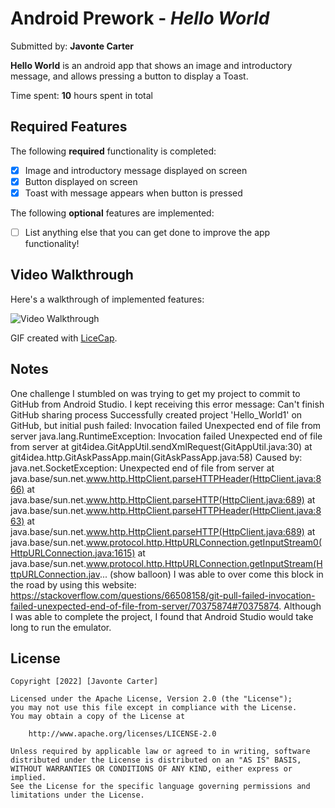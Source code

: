 # Android Prework - *Hello World*

Submitted by: **Javonte Carter**

**Hello World** is an android app that shows an image and introductory message, and allows pressing a button to display a Toast. 

Time spent: **10** hours spent in total

## Required Features

The following **required** functionality is completed:

* [x] Image and introductory message displayed on screen
* [x] Button displayed on screen
* [x] Toast with message appears when button is pressed 

The following **optional** features are implemented:

* [ ] List anything else that you can get done to improve the app functionality!

## Video Walkthrough

Here's a walkthrough of implemented features:

<img src='' title='Video Walkthrough' width='' alt='Video Walkthrough' />

<!-- Replace this with whatever GIF tool you used! -->
GIF created with [LiceCap](http://www.cockos.com/licecap/).  
<!-- Other options include:
[Kap](https://getkap.co/) for macOS
[ScreenToGif](https://www.screentogif.com/) for Windows
[peek](https://github.com/phw/peek) for Linux. -->

## Notes

One challenge I stumbled on was trying to get my project to commit to GitHub from Android Studio. I kept receiving this error message:
Can't finish GitHub sharing process
				Successfully created project 'Hello_World1' on GitHub, but initial push failed:
				Invocation failed Unexpected end of file from server
				java.lang.RuntimeException: Invocation failed Unexpected end of file from server
				at git4idea.GitAppUtil.sendXmlRequest(GitAppUtil.java:30)
				at git4idea.http.GitAskPassApp.main(GitAskPassApp.java:58)
				Caused by: java.net.SocketException: Unexpected end of file from server
				at java.base/sun.net.www.http.HttpClient.parseHTTPHeader(HttpClient.java:866)
				at java.base/sun.net.www.http.HttpClient.parseHTTP(HttpClient.java:689)
				at java.base/sun.net.www.http.HttpClient.parseHTTPHeader(HttpClient.java:863)
				at java.base/sun.net.www.http.HttpClient.parseHTTP(HttpClient.java:689)
				at java.base/sun.net.www.protocol.http.HttpURLConnection.getInputStream0(HttpURLConnection.java:1615)
				at java.base/sun.net.www.protocol.http.HttpURLConnection.getInputStream(HttpURLConnection.jav... (show balloon)
I was able to over come this block in the road by using this website: https://stackoverflow.com/questions/66508158/git-pull-failed-invocation-failed-unexpected-end-of-file-from-server/70375874#70375874.
Although I was able to complete the project, I found that Android Studio would take long to run the emulator.

## License

    Copyright [2022] [Javonte Carter]

    Licensed under the Apache License, Version 2.0 (the "License");
    you may not use this file except in compliance with the License.
    You may obtain a copy of the License at

        http://www.apache.org/licenses/LICENSE-2.0

    Unless required by applicable law or agreed to in writing, software
    distributed under the License is distributed on an "AS IS" BASIS,
    WITHOUT WARRANTIES OR CONDITIONS OF ANY KIND, either express or implied.
    See the License for the specific language governing permissions and
    limitations under the License.
